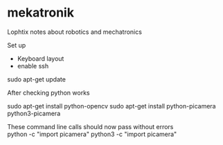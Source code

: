 # mekatronik
Lophtix notes about robotics and mechatronics


Set up
 * Keyboard layout
 * enable ssh
 
 sudo apt-get update
 

After checking python works 

sudo apt-get install python-opencv
sudo apt-get install python-picamera python3-picamera

These command line calls should now pass without errors  
python -c "import picamera"
python3 -c "import picamera"
